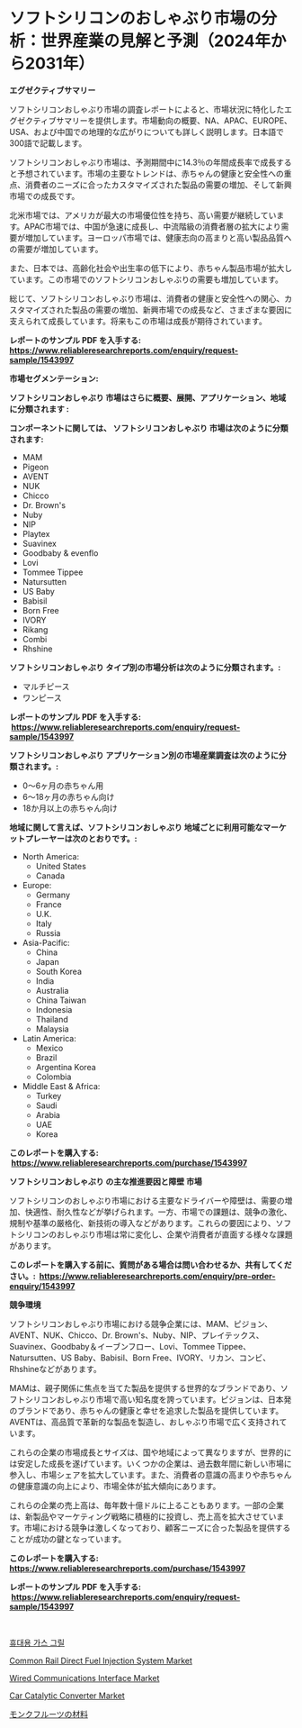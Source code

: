 <p><h1>ソフトシリコンのおしゃぶり市場の分析：世界産業の見解と予測（2024年から2031年）</h1></p><p><strong>エグゼクティブサマリー</strong></p>
<p><p>ソフトシリコンおしゃぶり市場の調査レポートによると、市場状況に特化したエグゼクティブサマリーを提供します。市場動向の概要、NA、APAC、EUROPE、USA、および中国での地理的な広がりについても詳しく説明します。日本語で300語で記載します。</p><p>ソフトシリコンおしゃぶり市場は、予測期間中に14.3％の年間成長率で成長すると予想されています。市場の主要なトレンドは、赤ちゃんの健康と安全性への重点、消費者のニーズに合ったカスタマイズされた製品の需要の増加、そして新興市場での成長です。</p><p>北米市場では、アメリカが最大の市場優位性を持ち、高い需要が継続しています。APAC市場では、中国が急速に成長し、中流階級の消費者層の拡大により需要が増加しています。ヨーロッパ市場では、健康志向の高まりと高い製品品質への需要が増加しています。</p><p>また、日本では、高齢化社会や出生率の低下により、赤ちゃん製品市場が拡大しています。この市場でのソフトシリコンおしゃぶりの需要も増加しています。</p><p>総じて、ソフトシリコンおしゃぶり市場は、消費者の健康と安全性への関心、カスタマイズされた製品の需要の増加、新興市場での成長など、さまざまな要因に支えられて成長しています。将来もこの市場は成長が期待されています。</p></p>
<p><strong>レポートのサンプル PDF を入手する: <a href="https://www.reliableresearchreports.com/enquiry/request-sample/1543997">https://www.reliableresearchreports.com/enquiry/request-sample/1543997</a></strong></p>
<p><strong>市場セグメンテーション:</strong></p>
<p><strong> ソフトシリコンおしゃぶり 市場はさらに概要、展開、アプリケーション、地域に分類されます :</strong></p>
<p><strong>コンポーネントに関しては、 ソフトシリコンおしゃぶり 市場は次のように分類されます: &nbsp;</strong></p>
<p><ul><li>MAM</li><li>Pigeon</li><li>AVENT</li><li>NUK</li><li>Chicco</li><li>Dr. Brown's</li><li>Nuby</li><li>NIP</li><li>Playtex</li><li>Suavinex</li><li>Goodbaby & evenflo</li><li>Lovi</li><li>Tommee Tippee</li><li>Natursutten</li><li>US Baby</li><li>Babisil</li><li>Born Free</li><li>IVORY</li><li>Rikang</li><li>Combi</li><li>Rhshine</li></ul></p>
<p><strong> ソフトシリコンおしゃぶり タイプ別の市場分析は次のように分類されます。:</strong></p>
<p><ul><li>マルチピース</li><li>ワンピース</li></ul></p>
<p><strong>レポートのサンプル PDF を入手する: &nbsp;<a href="https://www.reliableresearchreports.com/enquiry/request-sample/1543997">https://www.reliableresearchreports.com/enquiry/request-sample/1543997</a></strong></p>
<p><strong> ソフトシリコンおしゃぶり アプリケーション別の市場産業調査は次のように分類されます。:</strong></p>
<p><ul><li>0〜6ヶ月の赤ちゃん用</li><li>6〜18ヶ月の赤ちゃん向け</li><li>18か月以上の赤ちゃん向け</li></ul></p>
<p><strong>地域に関して言えば、ソフトシリコンおしゃぶり 地域ごとに利用可能なマーケットプレーヤーは次のとおりです。:</strong></p>
<p><ul>
    <li>
        North America:
        <ul>
            <li>United States</li>
            <li>Canada</li>
        </ul>
    </li>
    <li>
        Europe:
        <ul>
            <li>Germany</li>
            <li>France</li>
            <li>U.K.</li>
            <li>Italy</li>
            <li>Russia</li>
        </ul>
    </li>
    <li>
        Asia-Pacific:
        <ul>
            <li>China</li>
            <li>Japan</li>
            <li>South Korea</li>
            <li>India</li>
            <li>Australia</li>
            <li>China Taiwan</li>
            <li>Indonesia</li>
            <li>Thailand</li>
            <li>Malaysia</li>
        </ul>
    </li>
    <li>
        Latin America:
        <ul>
            <li>Mexico</li>
            <li>Brazil</li>
            <li>Argentina Korea</li>
            <li>Colombia</li>
        </ul>
    </li>
    <li>
        Middle East & Africa:
        <ul>
            <li>Turkey</li>
            <li>Saudi</li>
            <li>Arabia</li>
            <li>UAE</li>
            <li>Korea</li>
        </ul>
    </li>
    </ul></p>
<p><strong>このレポートを購入する: &nbsp;<a href="https://www.reliableresearchreports.com/purchase/1543997">https://www.reliableresearchreports.com/purchase/1543997</a></strong></p>
<p><strong>ソフトシリコンおしゃぶり の主な推進要因と障壁 市場</strong></p>
<p><p>ソフトシリコンのおしゃぶり市場における主要なドライバーや障壁は、需要の増加、快適性、耐久性などが挙げられます。一方、市場での課題は、競争の激化、規制や基準の厳格化、新技術の導入などがあります。これらの要因により、ソフトシリコンのおしゃぶり市場は常に変化し、企業や消費者が直面する様々な課題があります。</p></p>
<p><strong>このレポートを購入する前に、質問がある場合は問い合わせるか、共有してください。:&nbsp; <a href="https://www.reliableresearchreports.com/enquiry/pre-order-enquiry/1543997">https://www.reliableresearchreports.com/enquiry/pre-order-enquiry/1543997</a></strong></p>
<p><strong>競争環境</strong></p>
<p><p>ソフトシリコンおしゃぶり市場における競争企業には、MAM、ピジョン、AVENT、NUK、Chicco、Dr. Brown's、Nuby、NIP、プレイテックス、Suavinex、Goodbaby＆イーブンフロー、Lovi、Tommee Tippee、Natursutten、US Baby、Babisil、Born Free、IVORY、リカン、コンビ、Rhshineなどがあります。</p><p>MAMは、親子関係に焦点を当てた製品を提供する世界的なブランドであり、ソフトシリコンおしゃぶり市場で高い知名度を誇っています。ピジョンは、日本発のブランドであり、赤ちゃんの健康と幸せを追求した製品を提供しています。AVENTは、高品質で革新的な製品を製造し、おしゃぶり市場で広く支持されています。</p><p>これらの企業の市場成長とサイズは、国や地域によって異なりますが、世界的には安定した成長を遂げています。いくつかの企業は、過去数年間に新しい市場に参入し、市場シェアを拡大しています。また、消費者の意識の高まりや赤ちゃんの健康意識の向上により、市場全体が拡大傾向にあります。</p><p>これらの企業の売上高は、毎年数十億ドルに上ることもあります。一部の企業は、新製品やマーケティング戦略に積極的に投資し、売上高を拡大させています。市場における競争は激しくなっており、顧客ニーズに合った製品を提供することが成功の鍵となっています。</p></p>
<p><strong>このレポートを購入する: &nbsp; <a href="https://www.reliableresearchreports.com/purchase/1543997">https://www.reliableresearchreports.com/purchase/1543997</a></strong></p>
<p><strong>レポートのサンプル PDF を入手する: &nbsp;<a href="https://www.reliableresearchreports.com/enquiry/request-sample/1543997">https://www.reliableresearchreports.com/enquiry/request-sample/1543997</a></strong><strong></strong></p>
<p>&nbsp;</p>
<p><p><a href="https://github.com/KellyLyncyh543964/Market-Research-Report-List-1/blob/main/782880812246.md">휴대용 가스 그릴</a></p><p><a href="https://issuu.com/reportprime-2/docs/common-rail-direct-fuel-injection-system-market-si">Common Rail Direct Fuel Injection System Market</a></p><p><a href="https://github.com/luckyshygirl/Market-Research-Report-List-3/blob/main/wired-communications-interface-market.md">Wired Communications Interface Market</a></p><p><a href="https://issuu.com/reportprime-2/docs/car-catalytic-converter-market-size-2030.pptx">Car Catalytic Converter Market</a></p><p><a href="https://github.com/zjkmgcs938405/Market-Research-Report-List-1/blob/main/439142013386.md">モンクフルーツの材料</a></p></p>
